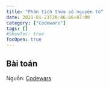 ```yaml
---
title: "Phân tích thừa số nguyên tố"
date: 2021-01-23T20:46:06+07:00
category: ["Codewars"]
tags: []
#ShowToc: true
TocOpen: true
---
```

## Bài toán 
Nguồn: [Codewars]()
